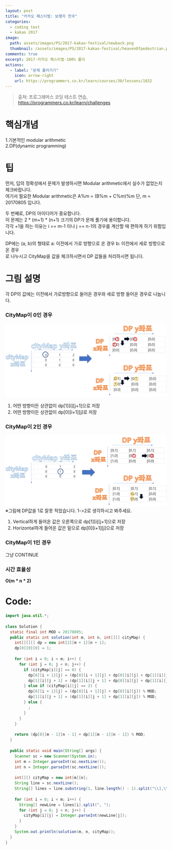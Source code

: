 ```yaml
---
layout: post
title: "카카오 페스티벌: 보행자 천국"
categories:
  - coding test
  - kakao 2017
image:
  path: assets/images/PS/2017-kakao-festival/newback.png
  thumbnail: /assets/images/PS/2017-kakao-festival/heavenOfpedestrian.png
comments: true
excerpt: 2017-카카오 페스티벌-100% 풀이
actions:
  - label: "문제 풀러가기"
    icon: arrow-right
    url: https://programmers.co.kr/learn/courses/30/lessons/1832
---
```

> 출처: 프로그래머스 코딩 테스트 연습, https://programmers.co.kr/learn/challenges<br/>

# 핵심개념
1.기본적인 modular arithmetic<br/>
2.DP(dynamic programming)<br/>

# 팁
먼저, 답의 정확성에서 문제가 발생하시면 Modular arithmetic에서 실수가 없었는지 체크바랍니다.<br/>
여기서 필요한 Modular arithmetic은 A%m = (B%m + C%m)%m 단, m = 20170805 입니다.<br/>

두 번째로, DP의 아이디어가 중요합니다.<br/>
이 문제는 2 * (m+1) * (n+1) 크기의 DP가 문제 풀기에 용이합니다.<br>
각각 +1을 하는 이유는 i == m-1 이나 j == n-1의 경우를 계산할 때 편하게 하기 위함입니다.<br/>

DP에는 (a, b)의 형태로 a: 이전에서 가로 방향으로 온 경우 b: 이전에서 세로 방향으로 온 경우<br/>
로 나누시고 CityMap을 값을 체크하시면서 DP 값들을 처리하시면 됩니다.<br/>

# 그림 설명
각 DP의 값에는 이전에서 가로방향으로 들어온 경우와 세로 방향 들어온 경우로 나눕니다.<br/>

### CityMap이 0인 경우
![image](/assets/images/PS/2017-kakao-festival/hop1.png)
1. 어떤 방향이든 상관없이 dp[1][i][j+1]으로 저장
2. 어떤 방향이든 상관없이 dp[0][i+1][j]로 저장

### CityMap이 2인 경우
![image](/assets/images/PS/2017-kakao-festival/hop2.png)
※그림에 DP값을 1로 잘못 적었습니다. 1->2로 생각하시고 봐주세요.

1. Vertical하게 들어온 값은 오른쪽으로 dp[1][i][j+1]으로 저장
2. Horizontal하게 들어온 값은 밑으로 dp[0][i+1][j]으로 저장

### CityMap이 1인 경우
그냥 CONTINUE<br/>

### 시간 효율성
  **O(m * n * 2)**

# Code:
```java
import java.util.*;

class Solution {
  static final int MOD = 20170805;
  public static int solution(int m, int n, int[][] cityMap) {
    int[][][] dp = new int[2][m + 1][n + 1];
    dp[0][0][0] = 1;

    for (int i = 0; i < m; i++) {
      for (int j = 0; j < n; j++) {
        if (cityMap[i][j] == 0) {
          dp[0][i + 1][j] = (dp[0][i + 1][j] + dp[0][i][j] + dp[1][i][j]) % MOD;
          dp[1][i][j + 1] = (dp[1][i][j + 1] + dp[0][i][j] + dp[1][i][j]) % MOD;
        } else if (cityMap[i][j] == 2) {
          dp[0][i + 1][j] = (dp[0][i + 1][j] + dp[0][i][j]) % MOD;
          dp[1][i][j + 1] = (dp[1][i][j + 1] + dp[1][i][j]) % MOD;
        } else {
          ;
        }
      }
    }

    return (dp[0][m - 1][n - 1] + dp[1][m - 1][n - 1]) % MOD;
  }

  public static void main(String[] args) {
    Scanner sc = new Scanner(System.in);
    int m = Integer.parseInt(sc.nextLine());
    int n = Integer.parseInt(sc.nextLine());

    int[][] cityMap = new int[m][n];
    String line = sc.nextLine();
    String[] lines = line.substring(1, line.length() - 1).split("\\],\\[");

    for (int i = 0; i < m; i++) {
      String[] newLine = lines[i].split(", ");
      for (int j = 0; j < n; j++) {
        cityMap[i][j] = Integer.parseInt(newLine[j]);
      }
    }
    System.out.println(solution(m, n, cityMap));
  }
}
```
